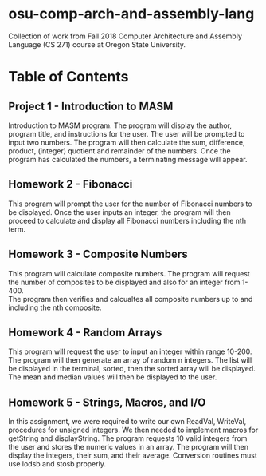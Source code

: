 # osu-comp-arch-and-assembly-lang
Collection of work from Fall 2018 Computer Architecture and Assembly Language (CS 271) course at Oregon State University.

# Table of Contents
## Project 1 - Introduction to MASM
Introduction to MASM program.  The program will display the author, program title, and instructions for the user.  The user will be prompted to input two
numbers.  The program will then calculate the sum, difference, product, (integer) quotient and remainder of the numbers.  Once the program has calculated
the numbers, a terminating message will appear.

## Homework 2 - Fibonacci
This program will prompt the user for the number of Fibonacci numbers to be displayed.  Once the user inputs an integer, the program will then proceed
to calculate and display all Fibonacci numbers including the nth term.

## Homework 3 - Composite Numbers
This program will calculate composite numbers.  The program will request the number of composites to be displayed and also for an integer from 1-400.  
The program then verifies and calcualtes all composite numbers up to and including the nth composite.

## Homework 4 - Random Arrays
This program will request the user to input an integer within range 10-200.  The program will then generate an array of random n integers.  The list
will be displayed in the terminal, sorted, then the sorted array will be displayed.  The mean and median values will then be displayed to the user. 

## Homework 5 - Strings, Macros, and I/O
In this assignment, we were required to write our own ReadVal, WriteVal, procedures for unsigned integers.  We then needed to implement macros for
getString and displayString.  The program requests 10 valid integers from the user and stores the numeric values in an array.  The program
will then display the integers, their sum, and their average.  Conversion routines must use lodsb and stosb properly.
